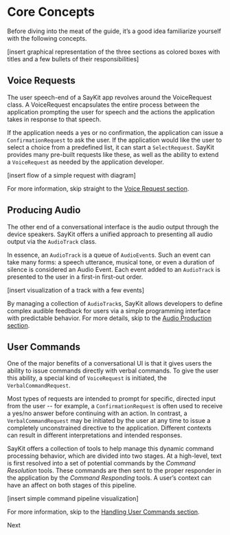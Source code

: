 
# Core Concepts

Before diving into the meat of the guide, it’s a good idea familiarize yourself with the following concepts.

[insert graphical representation of the three sections as colored boxes with titles and a few bullets of their responsibilities]

## Voice Requests

The user speech-end of a SayKit app revolves around the VoiceRequest class. A VoiceRequest encapsulates the entire process between the application prompting the user for speech and the actions the application takes in response to that speech.

If the application needs a yes or no confirmation, the application can issue a `ConfirmationRequest` to ask the user. If the application would like the user to select a choice from a predefined list, it can start a `SelectRequest`. SayKit provides many pre-built requests like these, as well as the ability to extend a `VoiceRequest` as needed by the application developer.

[insert flow of a simple request with diagram]

For more information, skip straight to the [Voice Request section](../VoiceRequests/).

## Producing Audio

The other end of a conversational interface is the audio output through the device speakers. SayKit offers a unified approach to presenting all audio output via the `AudioTrack`  class.

In essence, an `AudioTrack`  is a queue of `AudioEvent`s. Such an event can take many forms: a speech utterance, musical tone, or even a duration of silence is considered an Audio Event. Each event added to an `AudioTrack` is presented to the user in a first-in first-out order.

[insert visualization of a track with a few events]

By managing a collection of `AudioTrack`s, SayKit allows developers to define complex audible feedback for users via a simple programming interface with predictable behavior. For more details, skip to the [Audio Production section](../AudioProduction/).

## User Commands

One of the major benefits of a conversational UI is that it gives users the ability to issue commands directly with verbal commands. To give the user this ability, a special kind of `VoiceRequest` is initiated, the `VerbalCommandRequest`.

Most types of requests are intended to prompt for specific, directed input from the user -- for example, a `ConfirmationRequest` is often used to receive a yes/no answer before continuing with an action. In contrast, a `VerbalCommandRequest` may be initiated by the user at any time to issue a completely unconstrained directive to the application. Different contexts can result in different interpretations and intended responses.

SayKit offers a collection of tools to help manage this dynamic command processing behavior, which are divided into two stages. At a high-level, text is first resolved into a set of potential commands by the *Command Resolution* tools. These commands are then sent to the proper responder in the application by the *Command Responding* tools. A user’s context can have an affect on both stages of this pipeline.

[insert simple command pipeline visualization]

For more information, skip to the [Handling User Commands section](../HandlingUserCommands/).

Next
